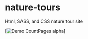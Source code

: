 # nature-tours
Html, SASS, and CSS nature tour site 



[![Demo CountPages alpha](https://media.giphy.com/media/U4kLasWQyXQKHtp6mk/giphy.gif)]

